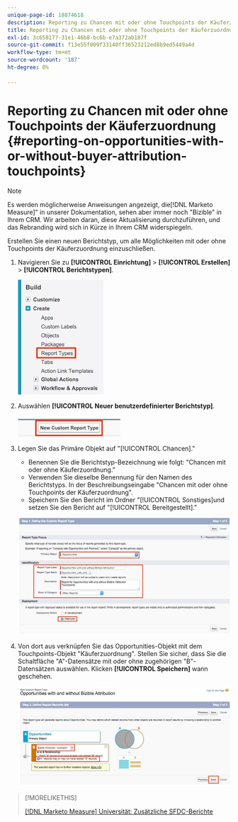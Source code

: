 ```yaml
---
unique-page-id: 18874618
description: Reporting zu Chancen mit oder ohne Touchpoints der Käuferzuordnung - [!DNL Marketo Measure] - Produktdokumentation
title: Reporting zu Chancen mit oder ohne Touchpoints der Käuferzuordnung
exl-id: 3c658177-31e1-46b8-bc6b-e7a372ab187f
source-git-commit: f13e55f009f33140ff36523212ed8b9ed5449a4d
workflow-type: tm+mt
source-wordcount: '187'
ht-degree: 0%

---
```


# Reporting zu Chancen mit oder ohne Touchpoints der Käuferzuordnung {#reporting-on-opportunities-with-or-without-buyer-attribution-touchpoints}

>[!NOTE]
>
>Es werden möglicherweise Anweisungen angezeigt, die[!DNL Marketo Measure]&quot; in unserer Dokumentation, sehen aber immer noch &quot;Bizible&quot; in Ihrem CRM. Wir arbeiten daran, diese Aktualisierung durchzuführen, und das Rebranding wird sich in Kürze in Ihrem CRM widerspiegeln.

Erstellen Sie einen neuen Berichtstyp, um alle Möglichkeiten mit oder ohne Touchpoints der Käuferzuordnung einzuschließen.

1. Navigieren Sie zu **[!UICONTROL Einrichtung]** > **[!UICONTROL Erstellen]** > **[!UICONTROL Berichtstypen]**.

   ![](assets/1-1.jpg)

1. Auswählen **[!UICONTROL Neuer benutzerdefinierter Berichtstyp]**.

   ![](assets/2-1.jpg)

1. Legen Sie das Primäre Objekt auf &quot;[!UICONTROL Chancen].&quot;

   * Benennen Sie die Berichtstyp-Bezeichnung wie folgt: &quot;Chancen mit oder ohne Käuferzuordnung.&quot;
   * Verwenden Sie dieselbe Benennung für den Namen des Berichtstyps. In der Beschreibungseingabe &quot;Chancen mit oder ohne Touchpoints der Käuferzuordnung&quot;.
   * Speichern Sie den Bericht im Ordner &quot;[!UICONTROL Sonstiges]und setzen Sie den Bericht auf &quot;[!UICONTROL Bereitgestellt].&quot;

   ![](assets/3-1.jpg)

1. Von dort aus verknüpfen Sie das Opportunities-Objekt mit dem Touchpoints-Objekt &quot;Käuferzuordnung&quot;. Stellen Sie sicher, dass Sie die Schaltfläche &quot;A&quot;-Datensätze mit oder ohne zugehörigen &quot;B&quot;-Datensätzen auswählen. Klicken **[!UICONTROL Speichern]** wann geschehen.

   ![](assets/4-1.jpg)

>[!MORELIKETHIS]
>
>[[!DNL Marketo Measure] Universität: Zusätzliche SFDC-Berichte](https://universityonline.marketo.com/courses/bizible-fundamentals-bizible-102/#/page/5c5cb68dfb384d0c9fb96cd0)
